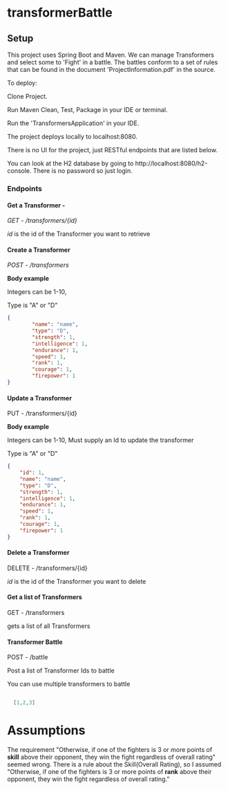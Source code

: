# transformerBattle

## Setup

This project uses Spring Boot and Maven. We can manage Transformers and select some to 'Fight' in a battle. The battles conform to a set of rules that can be found in the document 'ProjectInformation.pdf' in the source.

To deploy:

Clone Project.

Run Maven Clean, Test, Package in your IDE or terminal.

Run the 'TransformersApplication' in your IDE.

The project deploys locally to localhost:8080.

There is no UI for the project, just RESTful endpoints that are listed below.

You can look at the H2 database by going to http://localhost:8080/h2-console.
There is no password so just login.

### Endpoints

#### Get a Transformer -
_GET - /transformers/{id}_

_id_ is the id of the Transformer you want to retrieve

#### Create a Transformer
_POST - /transformers_

**Body example** 

Integers can be 1-10, 

Type is "A" or "D"

```json
{
        "name": "name",
        "type": "D",
        "strength": 1,
        "intelligence": 1,
        "endurance": 1,
        "speed": 1,
        "rank": 1,
        "courage": 1,
        "firepower": 1
}
```
#### Update a Transformer
PUT - /transformers/{id}

**Body example**

Integers can be 1-10, 
Must supply an Id to update the transformer

Type is "A" or "D"

```json
{
    "id": 1,
    "name": "name",
    "type": "D",
    "strength": 1,
    "intelligence": 1,
    "endurance": 1,
    "speed": 1,
    "rank": 1,
    "courage": 1,
    "firepower": 1
}
```
#### Delete a Transformer
DELETE - /transformers/{id}

_id_ is the id of the Transformer you want to delete

#### Get a list of Transformers
GET - /transformers

gets a list of all Transformers

#### Transformer Battle
POST - /battle

Post a list of Transformer Ids to battle

You can use multiple transformers to battle

```json

  [1,2,3]

```

# Assumptions
The requirement "Otherwise, if one of the fighters is 3 or more points of **skill** above their opponent, they win the fight regardless of overall rating" seemed wrong. 
There is a rule about the Skill(Overall Rating), so I assumed "Otherwise, if one of the fighters is 3 or more points of **rank** above their opponent,
                                                                                                                                              they win the fight regardless of overall rating."